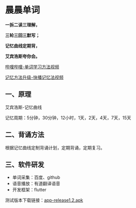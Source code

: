 # 晨晨单词

**一拆二读三理解，**

**三轮三回三默写；**

**记忆曲线定期背，**

**艾宾浩斯夸你会。**

[哔哩哔哩-单词学习方法视频](https://www.bilibili.com/video/BV1g24y1e7pt?share_source=copy_web)

[记忆方法升级-快播记忆法视频](https://www.bilibili.com/video/BV1NG4y1C7RA?share_source=copy_web)

## 一、原理

艾宾浩斯-记忆曲线

记忆周期：5分钟，30分钟，12小时，1天，2天，4天，7天，15天

## 二、背诵方法

根据记忆曲线定制背诵计划，定期背诵，定期复习。

## 三、软件研发

- 单词采集：百度、github
- 语音播放：有道翻译语音
- 开发框架：flutter

测试版本下载链接：[app-release1.2.apk](https://github.com/lyming99/english/releases/download/1.2/app-release.apk)
